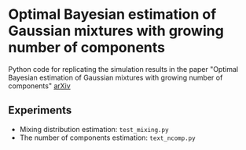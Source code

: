 # Optimal Bayesian estimation of Gaussian mixtures with growing number of components

Python code for replicating the simulation results in the paper "Optimal Bayesian estimation of Gaussian mixtures with growing number of components" [arXiv](https://arxiv.org/abs/2007.09284)


## Experiments

* Mixing distribution estimation: `test_mixing.py`
* The number of components estimation: `text_ncomp.py`

